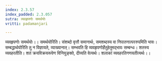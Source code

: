 ```yaml
---
index: 2.3.57
index_padded: 2.3.057
sutra: व्यवहृपणोः समर्थयोः
vritti: padamanjari

---
```

व्यवहृपणोः समर्थयोः।। समर्थयोरिति। संशब्दो वृत्तौ समानार्थः, समशब्दस्य वा निपातनात्पररुपमिति भावः। सम्बद्धार्थयोरिति तु न विज्ञायते, व्याख्यानात्। सम्भवति हि व्यवहृपणोर्हेतुहेतुमद्भावः सम्बन्धः। शतस्य व्यवहरतीति। शतं क्रयविक्रयरूपेण विनियुङ्क्ते, दीव्यति वेत्यर्थः। शलाकां व्यवहरतिगणयतीत्यर्थः।।